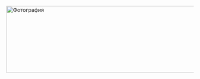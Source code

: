 
<p class="fig"><img src="https://i.ibb.co/x1R3mDz/download-1.gif" 
   width="600" height="180" alt="Фотография"></p>
